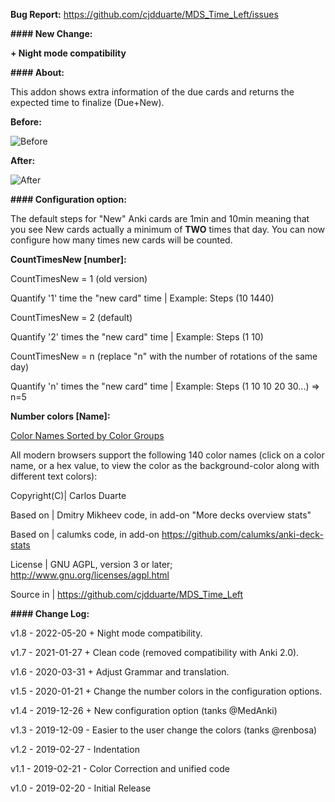 <b>Bug Report:</b> https://github.com/cjdduarte/MDS_Time_Left/issues

<b>#### New Change:</b>

<b>+ Night mode compatibility</b>

<b>#### About:</b>

This addon shows extra information of the due cards and returns the expected time to finalize (Due+New).

<b>Before:</b>

<img src="https://i.ibb.co/C2yGtsn/before.png" alt="Before">

<b>After:</b>

<img src="https://i.ibb.co/QffdL8s/after.png" alt="After">

<b>#### Configuration option:</b>

The default steps for "New" Anki cards are 1min and 10min meaning that you see New cards actually a minimum of <b>TWO</b> times that day.
You can now configure how many times new cards will be counted.

<b>CountTimesNew [number]:</b>

CountTimesNew = 1 (old version)

Quantify '1' time the "new card" time | Example: Steps (10 1440)

CountTimesNew = 2 (default)

Quantify '2' times the "new card" time | Example: Steps (1 10)

CountTimesNew = n (replace "n" with the number of rotations of the same day)

Quantify 'n' times the "new card" time | Example: Steps (1 10 10 20 30...) => n=5

<b>Number colors [Name]:</b>

<a href="https://www.w3schools.com/colors/colors_groups.asp">Color Names Sorted by Color Groups</a>

All modern browsers support the following 140 color names (click on a color name, or a hex value, to view the color as the background-color along with different text colors):

Copyright(C)| Carlos Duarte

Based on | Dmitry Mikheev code, in add-on "More decks overview stats"

Based on | calumks code, in add-on https://github.com/calumks/anki-deck-stats

License | GNU AGPL, version 3 or later; http://www.gnu.org/licenses/agpl.html

Source in | https://github.com/cjdduarte/MDS_Time_Left

<b> #### Change Log:</b>

v1.8 - 2022-05-20 + Night mode compatibility.

v1.7 - 2021-01-27 + Clean code (removed compatibility with Anki 2.0).

v1.6 - 2020-03-31 + Adjust Grammar and translation.

v1.5 - 2020-01-21 + Change the number colors in the configuration options.

v1.4 - 2019-12-26 + New configuration option (tanks @MedAnki)

v1.3 - 2019-12-09 - Easier to the user change the colors (tanks @renbosa)

v1.2 - 2019-02-27 - Indentation

v1.1 - 2019-02-21 - Color Correction and unified code

v1.0 - 2019-02-20 - Initial Release